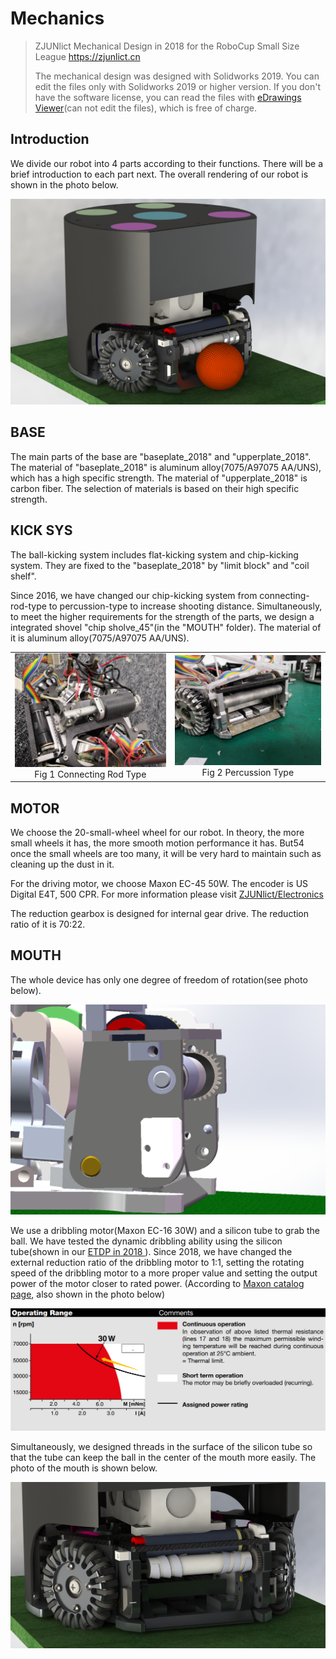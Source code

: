 # Mechanics
>  ZJUNlict Mechanical Design in 2018 for the RoboCup Small Size League https://zjunlict.cn
>
> The mechanical design was designed with Solidworks 2019. You can edit the files only with Solidworks 2019 or higher version. If you don't have the software license, you can read the files with [eDrawings Viewer](<https://www.solidworks.com/sw/support/edrawings/e2_downloadcheck.htm>)(can not edit the files), which is free of charge.

## Introduction

We divide our robot into 4 parts according to their functions. There will be a brief introduction to each part next. The overall rendering of our robot is shown in the photo below.

![](./image/Version_2018.PNG)

## BASE

The main parts of the base are "baseplate_2018" and "upperplate_2018". The material of "baseplate_2018" is aluminum alloy(7075/A97075 AA/UNS), which has a high specific strength. The material of "upperplate_2018" is carbon fiber. The selection of materials is based on their high specific strength.

## KICK SYS

The ball-kicking system includes flat-kicking system and chip-kicking system. They are fixed to the "baseplate_2018" by "limit block" and "coil shelf". 

Since 2016, we have changed our chip-kicking system from connecting-rod-type to percussion-type to increase shooting distance. Simultaneously, to meet the higher requirements for the strength of the parts, we design a integrated shovel "chip sholve_45"(in the "MOUTH" folder). The material of it is aluminum alloy(7075/A97075 AA/UNS). 

<table>
    <tr>
        <td ><center><img src=".\image\connecting_rod_type.jpg" >Fig 1  Connecting Rod Type </center></td>
        <td ><center><img src=".\image\percussion_type.jpg"  >Fig 2 Percussion Type</center></td>
    </tr>
<table>




## MOTOR

We choose the 20-small-wheel wheel for our robot. In theory, the more small wheels it has, the more smooth motion performance it has. But54 once the small wheels are too many, it will be very hard to maintain such as cleaning up the dust in it. 

For the driving motor, we choose Maxon EC-45 50W. The encoder is US Digital E4T, 500 CPR. For more information please visit [ZJUNlict/Electronics](<https://github.com/ZJUNlict/Electronics>)

The reduction gearbox is designed for internal gear drive. The reduction ratio of it is 70:22. 

## MOUTH

The whole device has only one degree of freedom of rotation(see photo below). 

![](./image/mouth_freedomdegree.PNG)

We use a dribbling motor(Maxon EC-16 30W) and a silicon tube to grab the ball. We have tested the dynamic dribbling ability using the silicon tube(shown in our [ ETDP in 2018 ](http:<https://zjunlict.cn/wp-content/uploads/2018/11/Small_Size_League_-_RoboCup_2018_-_TDP_ZJUNlict.pdf>)). Since 2018, we have changed the external reduction ratio of the dribbling motor to 1:1, setting the rotating speed of the dribbling motor to a more proper value and setting the output power of the motor closer to rated power. (According to [ Maxon catalog page](<https://www.maxonmotor.com/medias/sys_master/root/8825423364126/17-EN-212.pdf>), also shown in the photo below)

![](./image/Maxon_Motor_Catalog.PNG)

Simultaneously, we designed threads in the surface of the silicon tube so that the tube can keep the ball in the center of the mouth more easily.  The photo of the mouth is shown below.

![](./image/mouth.PNG)